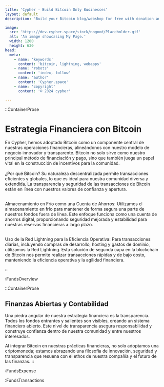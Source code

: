 ```yaml
---
title: 'Cypher - Build Bitcoin Only Businesses'
layout: default
description: 'Build your Bitcoin blog/webshop for free with donation and checkout tools.'

image:
  src: 'https://dev.cypher.space/stock/nogood/Placeholder.gif'
  alt: 'An image showcasing My Page.'
  width: 1200
  height: 630
head:
  meta:
    - name: 'keywords'
      content: 'bitcoin, lightning, webapps'
    - name: 'robots'
      content: 'index, follow'
    - name: 'author'
      content: 'Cypher.space'
    - name: 'copyright'
      content: '© 2024 cypher'

---
```




::ContainerProse
# Estrategia Financiera con Bitcoin

En Cypher, hemos adoptado Bitcoin como un componente central de nuestras operaciones financieras, alineándonos con nuestro modelo de negocio innovador y transparente. Bitcoin no solo sirve como nuestro principal método de financiación y pago, sino que también juega un papel vital en la construcción de incentivos para la comunidad.
<br><br>
¿Por qué Bitcoin? Su naturaleza descentralizada permite transacciones eficientes y globales, lo que es ideal para nuestra comunidad diversa y extendida. La transparencia y seguridad de las transacciones de Bitcoin están en línea con nuestros valores de confianza y apertura.
<br><br>

Almacenamiento en Frío como una Cuenta de Ahorros: Utilizamos el almacenamiento en frío para mantener de forma segura una parte de nuestros fondos fuera de línea. Este enfoque funciona como una cuenta de ahorros digital, proporcionando seguridad mejorada y estabilidad para nuestras reservas financieras a largo plazo.
<br><br>

Uso de la Red Lightning para la Eficiencia Operativa: Para transacciones diarias, incluyendo compras de desarrollo, hosting y gastos de dominio, utilizamos la Red Lightning. Esta solución de segunda capa en la blockchain de Bitcoin nos permite realizar transacciones rápidas y de bajo costo, manteniendo la eficiencia operativa y la agilidad financiera.


::

:FundsOverview

::ContainerProse
## Finanzas Abiertas y Contabilidad

Una piedra angular de nuestra estrategia financiera es la transparencia. Todos los fondos entrantes y salientes son visibles, creando un sistema financiero abierto. Este nivel de transparencia asegura responsabilidad y construye confianza dentro de nuestra comunidad y entre nuestros interesados.

Al integrar Bitcoin en nuestras prácticas financieras, no solo adoptamos una criptomoneda; estamos abrazando una filosofía de innovación, seguridad y transparencia que resuena con el ethos de nuestra compañía y el futuro de las finanzas.
::

:FundsExpense

:FundsTransactions